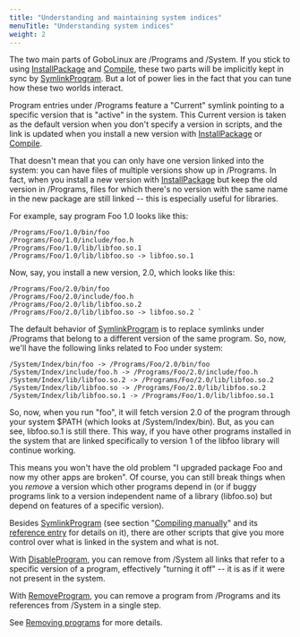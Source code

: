 ```yaml
---
title: "Understanding and maintaining system indices"
menuTitle: "Understanding system indices"
weight: 2
---
```


The two main parts of GoboLinux are /Programs and /System. If you stick
to using [InstallPackage](/Commands/InstallPackage) and
[Compile](/Commands/Compile), these two parts will be implicitly kept
in sync by [SymlinkProgram](/Commands/SymlinkProgram). But a lot of
power lies in the fact that you can tune how these two worlds interact.

Program entries under /Programs feature a "Current" symlink pointing to
a specific version that is "active" in the system. This Current version
is taken as the default version when you don't specify a version in
scripts, and the link is updated when you install a new version with
[InstallPackage](/Commands/InstallPackage) or
[Compile](/Commands/Compile).

That doesn't mean that you can only have one version linked into the
system: you can have files of multiple versions show up in /Programs. In
fact, when you install a new version with
[InstallPackage](/Commands/InstallPackage) but keep the old version in
/Programs, files for which there's no version with the same name in the
new package are still linked -- this is especially useful for libraries.

For example, say program Foo 1.0 looks like this:

```shell
/Programs/Foo/1.0/bin/foo
/Programs/Foo/1.0/include/foo.h
/Programs/Foo/1.0/lib/libfoo.so.1
/Programs/Foo/1.0/lib/libfoo.so -> libfoo.so.1
```

Now, say, you install a new version, 2.0, which looks like this:

```shell
/Programs/Foo/2.0/bin/foo
/Programs/Foo/2.0/include/foo.h
/Programs/Foo/2.0/lib/libfoo.so.2
/Programs/Foo/2.0/lib/libfoo.so -> libfoo.so.2 `
```

The default behavior of [SymlinkProgram](/Commands/SymlinkProgram) is
to replace symlinks under /Programs that belong to a different version
of the same program. So, now, we'll have the following links related to
Foo under system:

```shell
/System/Index/bin/foo -> /Programs/Foo/2.0/bin/foo
/System/Index/include/foo.h -> /Programs/Foo/2.0/include/foo.h
/System/Index/lib/libfoo.so.2 -> /Programs/Foo/2.0/lib/libfoo.so.2
/System/Index/lib/libfoo.so -> /Programs/Foo/2.0/lib/libfoo.so.2
/System/Index/lib/libfoo.so.1 -> /Programs/Foo/1.0/lib/libfoo.so.1
```

So, now, when you run "foo", it will fetch version 2.0 of the program
through your system $PATH (which looks at /System/Index/bin). But, as
you can see, libfoo.so.1 is still there. This way, if you have other
programs installed in the system that are linked specifically to version
1 of the libfoo library will continue working.

This means you won't have the old problem "I upgraded package Foo and
now my other apps are broken". Of course, you can still break things
when you *remove* a version which other programs depend in (or if buggy
programs link to a version independent name of a library (libfoo.so) but
depend on features of a specific version).

Besides [SymlinkProgram](/Commands/SymlinkProgram) (see section
"[Compiling manually](/Howtos/Manual-Compile/)" and its [
reference entry](/Commands/SymlinkProgram) for details on it), there
are other scripts that give you more control over what is linked in the
system and what is not.

With [DisableProgram](/Commands/DisableProgram), you can remove from
/System all links that refer to a specific version of a program,
effectively "turning it off" -- it is as if it were not present in the
system.

With [RemoveProgram](/Commands/RemoveProgram), you can remove a program
from /Programs and its references from /System in a single step.

See [Removing programs](/Overview/Package-Management/Removing-programs/) for more details.
